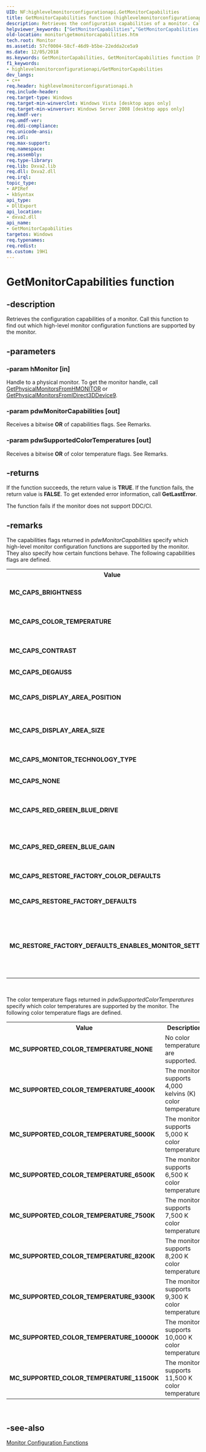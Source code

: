 ```yaml
---
UID: NF:highlevelmonitorconfigurationapi.GetMonitorCapabilities
title: GetMonitorCapabilities function (highlevelmonitorconfigurationapi.h)
description: Retrieves the configuration capabilities of a monitor. Call this function to find out which high-level monitor configuration functions are supported by the monitor.
helpviewer_keywords: ["GetMonitorCapabilities","GetMonitorCapabilities function [Monitor Configuration]","highlevelmonitorconfigurationapi/GetMonitorCapabilities","monitor.getmonitorcapabilities"]
old-location: monitor\getmonitorcapabilities.htm
tech.root: Monitor
ms.assetid: 57cf0004-58cf-46d9-b5be-22edda2ce5a9
ms.date: 12/05/2018
ms.keywords: GetMonitorCapabilities, GetMonitorCapabilities function [Monitor Configuration], highlevelmonitorconfigurationapi/GetMonitorCapabilities, monitor.getmonitorcapabilities
f1_keywords:
- highlevelmonitorconfigurationapi/GetMonitorCapabilities
dev_langs:
- c++
req.header: highlevelmonitorconfigurationapi.h
req.include-header: 
req.target-type: Windows
req.target-min-winverclnt: Windows Vista [desktop apps only]
req.target-min-winversvr: Windows Server 2008 [desktop apps only]
req.kmdf-ver: 
req.umdf-ver: 
req.ddi-compliance: 
req.unicode-ansi: 
req.idl: 
req.max-support: 
req.namespace: 
req.assembly: 
req.type-library: 
req.lib: Dxva2.lib
req.dll: Dxva2.dll
req.irql: 
topic_type:
- APIRef
- kbSyntax
api_type:
- DllExport
api_location:
- dxva2.dll
api_name:
- GetMonitorCapabilities
targetos: Windows
req.typenames: 
req.redist: 
ms.custom: 19H1
---
```


# GetMonitorCapabilities function


## -description


Retrieves the configuration capabilities of a monitor. Call this function to find out which high-level monitor configuration functions are supported by the monitor.


## -parameters




### -param hMonitor [in]

Handle to a physical monitor. To get the monitor handle, call <a href="https://docs.microsoft.com/windows/desktop/api/physicalmonitorenumerationapi/nf-physicalmonitorenumerationapi-getphysicalmonitorsfromhmonitor">GetPhysicalMonitorsFromHMONITOR</a> or <a href="https://docs.microsoft.com/windows/desktop/api/physicalmonitorenumerationapi/nf-physicalmonitorenumerationapi-getphysicalmonitorsfromidirect3ddevice9">GetPhysicalMonitorsFromIDirect3DDevice9</a>.
          


### -param pdwMonitorCapabilities [out]

Receives a bitwise <b>OR</b> of capabilities flags. See Remarks.
          


### -param pdwSupportedColorTemperatures [out]

Receives a bitwise <b>OR</b> of color temperature flags. See Remarks.
          


## -returns



If the function succeeds, the return value is <b>TRUE</b>. If the function fails, the return value is <b>FALSE</b>. To get extended error information, call <b>GetLastError</b>.

The function fails if the monitor does not support DDC/CI.
          




## -remarks



The capabilities flags returned in <i>pdwMonitorCapabilities</i> specify which high-level monitor configuration functions are supported by the monitor. They also specify how certain functions behave. The following capabilities flags are defined.

<table>
<tr>
<th>Value</th>
<th>Description
            </th>
</tr>
<tr>
<td><b>MC_CAPS_BRIGHTNESS</b></td>
<td>The monitor supports the <a href="https://docs.microsoft.com/windows/desktop/api/highlevelmonitorconfigurationapi/nf-highlevelmonitorconfigurationapi-getmonitorbrightness">GetMonitorBrightness</a> and <a href="https://docs.microsoft.com/windows/desktop/api/highlevelmonitorconfigurationapi/nf-highlevelmonitorconfigurationapi-setmonitorbrightness">SetMonitorBrightness</a> functions.</td>
</tr>
<tr>
<td><b>MC_CAPS_COLOR_TEMPERATURE</b></td>
<td>The monitor supports the <a href="https://docs.microsoft.com/windows/desktop/api/highlevelmonitorconfigurationapi/nf-highlevelmonitorconfigurationapi-getmonitorcolortemperature">GetMonitorColorTemperature</a> and <a href="https://docs.microsoft.com/windows/desktop/api/highlevelmonitorconfigurationapi/nf-highlevelmonitorconfigurationapi-setmonitorcolortemperature">SetMonitorColorTemperature</a> functions.</td>
</tr>
<tr>
<td><b>MC_CAPS_CONTRAST</b></td>
<td>The monitor supports the <a href="https://docs.microsoft.com/windows/desktop/api/highlevelmonitorconfigurationapi/nf-highlevelmonitorconfigurationapi-getmonitorcontrast">GetMonitorContrast</a> and <a href="https://docs.microsoft.com/windows/desktop/api/highlevelmonitorconfigurationapi/nf-highlevelmonitorconfigurationapi-setmonitorcontrast">SetMonitorContrast</a> functions.</td>
</tr>
<tr>
<td><b>MC_CAPS_DEGAUSS</b></td>
<td>The monitor supports the <a href="https://docs.microsoft.com/windows/desktop/api/highlevelmonitorconfigurationapi/nf-highlevelmonitorconfigurationapi-degaussmonitor">DegaussMonitor</a> function.</td>
</tr>
<tr>
<td><b>MC_CAPS_DISPLAY_AREA_POSITION</b></td>
<td>The monitor supports the <a href="https://docs.microsoft.com/windows/desktop/api/highlevelmonitorconfigurationapi/nf-highlevelmonitorconfigurationapi-getmonitordisplayareaposition">GetMonitorDisplayAreaPosition</a> and <a href="https://docs.microsoft.com/windows/desktop/api/highlevelmonitorconfigurationapi/nf-highlevelmonitorconfigurationapi-setmonitordisplayareaposition">SetMonitorDisplayAreaPosition</a> functions.</td>
</tr>
<tr>
<td><b>MC_CAPS_DISPLAY_AREA_SIZE</b></td>
<td>The monitor supports the <a href="https://docs.microsoft.com/windows/desktop/api/highlevelmonitorconfigurationapi/nf-highlevelmonitorconfigurationapi-getmonitordisplayareasize">GetMonitorDisplayAreaSize</a> and <a href="https://docs.microsoft.com/windows/desktop/api/highlevelmonitorconfigurationapi/nf-highlevelmonitorconfigurationapi-setmonitordisplayareasize">SetMonitorDisplayAreaSize</a> functions.</td>
</tr>
<tr>
<td><b>MC_CAPS_MONITOR_TECHNOLOGY_TYPE</b></td>
<td>The monitor supports the <a href="https://docs.microsoft.com/windows/desktop/api/highlevelmonitorconfigurationapi/nf-highlevelmonitorconfigurationapi-getmonitortechnologytype">GetMonitorTechnologyType</a> function.</td>
</tr>
<tr>
<td><b>MC_CAPS_NONE</b></td>
<td>The monitor does not support any monitor settings.</td>
</tr>
<tr>
<td><b>MC_CAPS_RED_GREEN_BLUE_DRIVE</b></td>
<td>The monitor supports the <a href="https://docs.microsoft.com/windows/desktop/api/highlevelmonitorconfigurationapi/nf-highlevelmonitorconfigurationapi-getmonitorredgreenorbluedrive">GetMonitorRedGreenOrBlueDrive</a> and <a href="https://docs.microsoft.com/windows/desktop/api/highlevelmonitorconfigurationapi/nf-highlevelmonitorconfigurationapi-setmonitorredgreenorbluedrive">SetMonitorRedGreenOrBlueDrive</a> functions.</td>
</tr>
<tr>
<td><b>MC_CAPS_RED_GREEN_BLUE_GAIN</b></td>
<td>The monitor supports the <a href="https://docs.microsoft.com/windows/desktop/api/highlevelmonitorconfigurationapi/nf-highlevelmonitorconfigurationapi-getmonitorredgreenorbluegain">GetMonitorRedGreenOrBlueGain</a> and <a href="https://docs.microsoft.com/windows/desktop/api/highlevelmonitorconfigurationapi/nf-highlevelmonitorconfigurationapi-setmonitorredgreenorbluegain">SetMonitorRedGreenOrBlueGain</a> functions.</td>
</tr>
<tr>
<td><b>MC_CAPS_RESTORE_FACTORY_COLOR_DEFAULTS</b></td>
<td>The monitor supports the <a href="https://docs.microsoft.com/windows/desktop/api/highlevelmonitorconfigurationapi/nf-highlevelmonitorconfigurationapi-restoremonitorfactorycolordefaults">RestoreMonitorFactoryColorDefaults</a> function.</td>
</tr>
<tr>
<td><b>MC_CAPS_RESTORE_FACTORY_DEFAULTS</b></td>
<td>The monitor supports the <a href="https://docs.microsoft.com/windows/desktop/api/highlevelmonitorconfigurationapi/nf-highlevelmonitorconfigurationapi-restoremonitorfactorydefaults">RestoreMonitorFactoryDefaults</a> function.</td>
</tr>
<tr>
<td><b>MC_RESTORE_FACTORY_DEFAULTS_ENABLES_MONITOR_SETTINGS</b></td>
<td>If this flag is present, calling the <a href="https://docs.microsoft.com/windows/desktop/api/highlevelmonitorconfigurationapi/nf-highlevelmonitorconfigurationapi-restoremonitorfactorydefaults">RestoreMonitorFactoryDefaults</a> function enables all of the monitor settings used by the high-level monitor configuration functions. For more information, see the Remarks section in <b>RestoreMonitorFactoryDefaults</b>.</td>
</tr>
</table>
 

The color temperature flags returned in <i>pdwSupportedColorTemperatures</i> specify which color temperatures are supported by the monitor. The following color temperature flags are defined.

<table>
<tr>
<th>Value
            </th>
<th>Description
            </th>
</tr>
<tr>
<td><b>MC_SUPPORTED_COLOR_TEMPERATURE_NONE</b></td>
<td>No color temperatures are supported.</td>
</tr>
<tr>
<td><b>MC_SUPPORTED_COLOR_TEMPERATURE_4000K</b></td>
<td>The monitor supports 4,000 kelvins (K) color temperature.</td>
</tr>
<tr>
<td><b>MC_SUPPORTED_COLOR_TEMPERATURE_5000K</b></td>
<td>The monitor supports 5,000 K color temperature.</td>
</tr>
<tr>
<td><b>MC_SUPPORTED_COLOR_TEMPERATURE_6500K</b></td>
<td>The monitor supports 6,500 K color temperature.</td>
</tr>
<tr>
<td><b>MC_SUPPORTED_COLOR_TEMPERATURE_7500K</b></td>
<td>The monitor supports 7,500 K color temperature.</td>
</tr>
<tr>
<td><b>MC_SUPPORTED_COLOR_TEMPERATURE_8200K</b></td>
<td>The monitor supports 8,200 K color temperature.</td>
</tr>
<tr>
<td><b>MC_SUPPORTED_COLOR_TEMPERATURE_9300K</b></td>
<td>The monitor supports 9,300 K color temperature.</td>
</tr>
<tr>
<td><b>MC_SUPPORTED_COLOR_TEMPERATURE_10000K</b></td>
<td>The monitor supports 10,000 K color temperature.</td>
</tr>
<tr>
<td><b>MC_SUPPORTED_COLOR_TEMPERATURE_11500K</b></td>
<td>The monitor supports 11,500 K color temperature.</td>
</tr>
</table>
 




## -see-also




<a href="https://docs.microsoft.com/windows/desktop/Monitor/monitor-configuration-functions">Monitor Configuration Functions</a>
 

 

